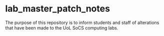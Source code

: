# lab_master_patch_notes
The purpose of this repository is to inform students and staff of alterations that have been made to the UoL SoCS computing labs.
